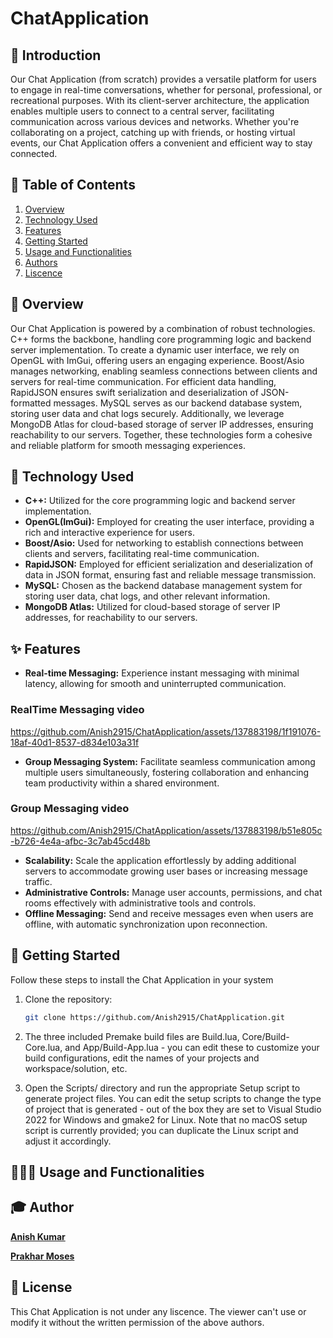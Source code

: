 # ChatApplication

## 📖 Introduction

Our Chat Application (from scratch) provides a versatile platform for users to engage in real-time conversations, whether for personal, professional, or recreational purposes. With its client-server architecture, the application enables multiple users to connect to a central server, facilitating communication across various devices and networks. Whether you're collaborating on a project, catching up with friends, or hosting virtual events, our Chat Application offers a convenient and efficient way to stay connected.

## 📝 Table of Contents

1. [Overview](#overview)
2. [Technology Used](#technology-used)
3. [Features](#features)
4. [Getting Started](#getting-started)
5. [Usage and Functionalities](#usage-and-functionalities)
6. [Authors](#authors)
7. [Liscence](#liscence)

## 📝 Overview

Our Chat Application is powered by a combination of robust technologies. C++ forms the backbone, handling core programming logic and backend server implementation. To create a dynamic user interface, we rely on OpenGL with ImGui, offering users an engaging experience. Boost/Asio manages networking, enabling seamless connections between clients and servers for real-time communication. For efficient data handling, RapidJSON ensures swift serialization and deserialization of JSON-formatted messages. MySQL serves as our backend database system, storing user data and chat logs securely. Additionally, we leverage MongoDB Atlas for cloud-based storage of server IP addresses, ensuring reachability to our servers. Together, these technologies form a cohesive and reliable platform for smooth messaging experiences.

## 📡 Technology Used

- **C++:** Utilized for the core programming logic and backend server implementation.
- **OpenGL(ImGui):** Employed for creating the user interface, providing a rich and interactive experience for users.
- **Boost/Asio:** Used for networking to establish connections between clients and servers, facilitating real-time communication.
- **RapidJSON:** Employed for efficient serialization and deserialization of data in JSON format, ensuring fast and reliable message transmission.
- **MySQL:** Chosen as the backend database management system for storing user data, chat logs, and other relevant information.
- **MongoDB Atlas:** Utilized for cloud-based storage of server IP addresses, for reachability to our servers.

## ✨ Features

- **Real-time Messaging:** Experience instant messaging with minimal latency, allowing for smooth and uninterrupted communication.

### RealTime Messaging video
https://github.com/Anish2915/ChatApplication/assets/137883198/1f191076-18af-40d1-8537-d834e103a31f

- **Group Messaging System:** Facilitate seamless communication among multiple users simultaneously, fostering collaboration and enhancing team productivity within a shared environment.

### Group Messaging video
https://github.com/Anish2915/ChatApplication/assets/137883198/b51e805c-b726-4e4a-afbc-3c7ab45cd48b


- **Scalability:** Scale the application effortlessly by adding additional servers to accommodate growing user bases or increasing message traffic.
- **Administrative Controls:** Manage user accounts, permissions, and chat rooms effectively with administrative tools and controls.
- **Offline Messaging:** Send and receive messages even when users are offline, with automatic synchronization upon reconnection.


## 🦜 Getting Started

Follow these steps to install the Chat Application in your system

1. Clone the repository:
    ```bash
    git clone https://github.com/Anish2915/ChatApplication.git
    ```

2. The three included Premake build files are Build.lua, Core/Build-Core.lua, and App/Build-App.lua - you can edit these to customize your build configurations, edit the names of your projects and workspace/solution, etc.
3. Open the Scripts/ directory and run the appropriate Setup script to generate project files. You can edit the setup scripts to change the type of project that is generated - out of the box they are set to Visual Studio 2022 for Windows and gmake2 for Linux.
Note that no macOS setup script is currently provided; you can duplicate the Linux script and adjust it accordingly.

## 👨🏼‍💻 Usage and Functionalities

## 🎓 Author

<p> <a href="https://github.com/Anish2915"><b>Anish Kumar</b><a/></p>
<p> <a href="https://github.com/prakharmoses"><b>Prakhar Moses </b><a/></p>

## 📰 License
This Chat Application is not under any liscence. The viewer can't use or modify it without the written permission of the above authors.
